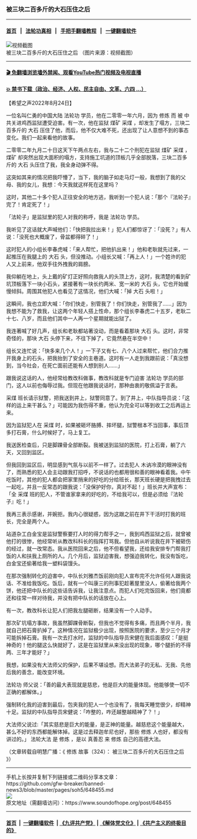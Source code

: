 ### 被三块二百多斤的大石压住之后
------------------------

#### [首页](https://github.com/gfw-breaker/banned-news3/blob/master/README.md) &nbsp;&nbsp;|&nbsp;&nbsp; [法轮功真相](https://github.com/begood0513/basic/blob/master/README.md)  &nbsp;&nbsp;|&nbsp;&nbsp; [手把手翻墙教程](https://github.com/gfw-breaker/guides/wiki)  &nbsp;&nbsp;|&nbsp;&nbsp; [一键翻墙软件](https://github.com/gfw-breaker/nogfw/blob/master/README.md)  



<div><img alt="视频截图" src="https://img.soundofhope.org/2022-08/1660854106537.jpg"/>
<br/><figcaption class="caption">
 被三块二百多斤的大石压住之后 （图片来源：视频截图）
</figcaption></div><hr/>

#### [ 🎬  免翻墙浏览墙外禁闻、观看YouTube热门视频及电视直播](https://github.com/gfw-breaker/HelloWorld)

#### [ 💥  禁书下载（政治、经济、人权、民主自由、文革、六四 ...）](https://github.com/gfw-breaker/books/blob/master/README.md)

<div><div class="Content__Wrapper sc-1bvya0-0 grZQxZ">
 <p class="meta-top">
  <span class="meta">
   【希望之声2022年8月24日】
  </span>
 </p>
 <p style="margin-bottom:11px">
  <w:sdt id="107527163" sdttag="goog_rdk_6">
   一位名叫仁勇的中国大陆
   <ok href="/term/968">
    法轮功
   </ok>
   学员，他在二零零一年六月，因为
   <ok href="/term/554195">
    修炼
   </ok>
   而
  </w:sdt>
  <w:sdt id="107527164" sdttag="goog_rdk_7">
   被
  </w:sdt>
  <w:sdt id="107527165" sdttag="goog_rdk_8">
   中共关进鸡西监狱遭受迫害。有一次，他在监狱
   <ok href="/term/13616">
    煤矿
   </ok>
   <ok href="/term/776534">
    采煤
   </ok>
   ，却发生了塌方，三块二百多斤的
   <ok href="/term/776537">
    大石
   </ok>
   压住了他，而后，他不仅大难不死，还出现了让人意想不到的事态变化。我们一起来看他的故事。
  </w:sdt>
 </p>
 <p>
  <w:sdt id="107527166" sdttag="goog_rdk_9">
   二零零二年九月二十日这天下午两点左右，我与二十二个刑犯在监狱
   <ok href="/term/13616">
    煤矿
   </ok>
   <ok href="/term/776534">
    采煤
   </ok>
   ，
   <ok href="/term/13616">
    煤矿
   </ok>
   却突然出现大面积的塌方，支持施工坑道的顶板几乎全部脱落，三块二百多斤的
   <ok href="/term/776537">
    大石
   </ok>
   头压住了我，我全身动弹不得。
  </w:sdt>
 </p>
 <p>
  <w:sdt id="107527167" sdttag="goog_rdk_10">
   这突如其来的情况把我吓懵了，当下，我的脑子如走马灯一般，我想到了我的父母、我的女儿，我想：今天我就这样死在这里吗？
  </w:sdt>
 </p>
 <p>
  <w:sdt id="107527168" sdttag="goog_rdk_11">
   这时，其他二十多个犯人正往安全的地方逃，我听到一个犯人说：「那个『法轮子』完了！肯定死了！」
  </w:sdt>
 </p>
 <p>
  <w:sdt id="107527169" sdttag="goog_rdk_12">
   「法轮子」是监狱里的犯人对我的称呼，我是
  </w:sdt>
  <ok href="/term/968">
   法轮功
  </ok>
  <w:sdt id="107527170" sdttag="goog_rdk_13">
   学员。
  </w:sdt>
 </p>
 <p>
  <w:sdt id="107527171" sdttag="goog_rdk_14">
   我听见了这话就大声喊他们：「快把我拉出来！」犯人们都惊讶了：「没死？」有人说：「没死也大概废了，骨盆都得碎了！」
  </w:sdt>
 </p>
 <p>
  <w:sdt id="107527172" sdttag="goog_rdk_15">
   这时犯人的小组长李春虎喊：「来人帮忙，把他扒出来！」他和老耿就先过来，一起推压在我腿上的
   <ok href="/term/776537">
    大石
   </ok>
   头，但没推动。小组长又喊：「再上人！」一个姓许的犯人又上前来，他双手往外拽我的肩膀。
  </w:sdt>
 </p>
 <p>
  <w:sdt id="107527173" sdttag="goog_rdk_16">
   我仰躺在地上，头上戴的矿灯正好照向救我人的头顶上方，这时，我清楚的看到矿坑顶板落下一块小石头，紧接著有一块长约两米、宽一米的
   <ok href="/term/776537">
    大石
   </ok>
   头，它也开始缓慢倾斜。周围其他犯人也看见了这情况，他们大喊：「掉
   <ok href="/term/776537">
    大石
   </ok>
   头啦！」
  </w:sdt>
 </p>
 <p>
  <w:sdt id="107527174" sdttag="goog_rdk_17">
   这瞬间，我也立即大喊：「你们快走，别管我了！你们快走，别管我了……」因为我想不能为了救我，让这两个年轻人搭上性命，那个组长李春虎二十五岁，老耿二十七、八岁，而且他们其中一人再一个星期就能出狱了。
  </w:sdt>
 </p>
 <p>
  <w:sdt id="107527175" sdttag="goog_rdk_18">
   我连著喊了好几声，组长和老耿都站著没动，而是看着那块
   <ok href="/term/776537">
    大石
   </ok>
   头。这时，非常奇怪的，那块
   <ok href="/term/776537">
    大石
   </ok>
   头停下来，不往下掉了，它竟然悬在半空中！
  </w:sdt>
 </p>
 <p>
  <w:sdt id="107527176" sdttag="goog_rdk_19">
   组长又连忙说：「快多来几个人！」一下子又有七、八个人过来帮忙，他们合力推开我身上的石头，把我抬到了安全的主巷道。这时有一人走到我跟前说：「真没想到，当今社会，在死亡面前还能有人想到别人……」
  </w:sdt>
 </p>
 <p>
  <w:sdt id="107527177" sdttag="goog_rdk_20">
   跟我说这话的人，他经常给教改科做事，教改科就是专门迫害
   <ok href="/term/968">
    法轮功
   </ok>
   学员的部门，这人以前也侮辱过我。但现在他跟我说话时，那种由衷的敬佩溢于言表。
  </w:sdt>
 </p>
 <p>
  <w:sdt id="107527178" sdttag="goog_rdk_21">
   <ok href="/term/776534">
    采煤
   </ok>
   班长请示狱警，把我送到井上，狱警同意了。到了井上，中队指导员说：「这样的运上来干甚么？」可能因为我伤得不重，他认为完全可以等到收工之后再运上来。
  </w:sdt>
 </p>
 <p>
  <w:sdt id="107527179" sdttag="goog_rdk_22">
   因为监狱犯人在
   <ok href="/term/776534">
    采煤
   </ok>
   时，如果被砸坏胳膊、摔坏腿，狱警根本不当回事，事后顶多打石膏，什么时候好了，马上复工。
  </w:sdt>
 </p>
 <p>
  <w:sdt id="107527180" sdttag="goog_rdk_23">
   我送医检查后，只是脚踝骨全部断裂。我被送到监狱的医院，打上石膏，躺了六天，又回到监区。
  </w:sdt>
 </p>
 <p>
  <w:sdt id="107527181" sdttag="goog_rdk_24">
   但我回到监区后，明显感到气氛与以前不一样了。过去犯人
  </w:sdt>
  <a name="bookmark=kix.5dbdu95ma5tk">
  </ok>
  <w:sdt id="107527182" sdttag="goog_rdk_25">
   木讷冷漠的眼神没有了，而熟悉的犯人会主动跟我打招呼，不说话的也都用很和善的眼神看着我。中午吃饭时，其他的犯人都会把家里捎来的好吃的分给班长，那天班长硬是把我拽过去一起吃，并且一反常态的跟我说：「没保护好你，真对不起！」班长并大声宣布：「全
   <ok href="/term/776534">
    采煤
   </ok>
   班的犯人，不管谁家拿来的好吃的，不给我可以，但是必须给『法轮子』吃！」
  </w:sdt>
 </p>
 <p>
  <w:sdt id="107527183" sdttag="goog_rdk_26">
   我再三表示感谢，并婉拒。我内心很疑惑，因为这跟之前在井下干活时打我的班长，完全是两个人。
  </w:sdt>
 </p>
 <p>
  <a name="bookmark=kix.bvqirumxjcvc">
  </ok>
  <w:sdt id="107527184" sdttag="goog_rdk_27">
   站道杂工白金宝是监狱警察要打人时的得力帮手之一，我到鸡西监狱之后，就曾被他打的很惨，他经常听从教改科科长的指挥打骂我。但他自从听说我在井下被砸伤的经过，就一改常态。我从医院回来之后，他不但看望我，还给我安排专门帮我打饭的人和扶我上厕所的人。几个月后，监狱迫害我，想强迫我转化，我没有饭吃，白金宝还偷著给我一塑料袋馒头。
  </w:sdt>
 </p>
 <p>
  <w:sdt id="107527185" sdttag="goog_rdk_28">
   在那次强制转化的迫害中，中队长刘雅杰饭前刚向犯人宣布完不允许任何人跟我说话、不准给我饭吃。饭后，就有一个叫康三的刑事犯趁著屋里没人，偷著给我两个饼，他还把中队长的这些话告诉我，让我注意点。而犯人们吃完饭回来，他们竟都还和往常一样对待我，并没有把中队长的话放在心上。
  </w:sdt>
 </p>
 <p>
  <w:sdt id="107527186" sdttag="goog_rdk_29">
   有一次，教改科长让犯人们把我左腿砸断，结果没有一个人动手。
  </w:sdt>
 </p>
 <p>
  <w:sdt id="107527187" sdttag="goog_rdk_30">
   那次矿坑塌方事故，我虽然脚踝骨断裂，但我也不觉得有多痛，而且两个半月，我就自己把石膏扒掉了。这种情况在监狱极少出现，按照医院的要求，至少三个月才可能拆掉石膏。我有一次去打水时，监狱的中队指导员宋健在我后面感叹：「是挺神奇的！他的腿这么快就好了，这是在监狱里从来没出现的现象，哪个腿折的不得两、三年才能好？」
  </w:sdt>
 </p>
 <p>
  <w:sdt id="107527188" sdttag="goog_rdk_31">
   我想，如果没有大法师父的保护，后果不堪设想。而大法弟子的无私、无我、先他后我的善念，能改变环境。
  </w:sdt>
 </p>
 <p>
  <w:sdt id="107527189" sdttag="goog_rdk_32">
   <ok href="/term/968">
    法轮功
   </ok>
   师父说：「善的最大表现就是慈悲，他是巨大的能量体现。他能够使一切不正确的都解体。」
  </w:sdt>
 </p>
 <p>
  <w:sdt id="107527190" sdttag="goog_rdk_33">
   强制转化我的迫害到最后，包夹我的犯人一个也没有了，我每天睡觉很少，却精神十足。监狱的中队指导员宋健说：「咋整的，咋还越整越精神了？！」
  </w:sdt>
 </p>
 <p>
  <w:sdt id="107527191" sdttag="goog_rdk_34">
   大法师父说过:「其实慈悲是巨大的能量，是正神的能量。越慈悲这个能量越大，甚么不好的东西都能解体掉。这是过去释迦牟尼也好，那些
   <ok href="/term/554195">
    修炼
   </ok>
   人也好，都没有讲过的。」
   <ok href="/term/8055">
    法轮大法
   </ok>
   是
   <ok href="/term/554195">
    修炼
   </ok>
   ，是以
   <ok href="/term/7789">
    真善忍
   </ok>
   来
   <ok href="/term/554195">
    修炼
   </ok>
   自己的高德大法。
  </w:sdt>
 </p>
 <p>
  （文章转载自明慧广播：《
  <ok href="/term/554195">
   修炼
  </ok>
  故事（324）：
  <ok href="https://www.mhradio.org/showprogram/14320.html">
   被三块二百多斤的大石压住之后
  </ok>
  》）
 </p>
</div>
</div>
<hr/>
手机上长按并复制下列链接或二维码分享本文章：<br/>
https://github.com/gfw-breaker/banned-news3/blob/master/pages/soh5/648455.md <br/>
<a href='https://github.com/gfw-breaker/banned-news3/blob/master/pages/soh5/648455.md'><img src='https://github.com/gfw-breaker/banned-news3/blob/master/pages/soh5/648455.md.png'/></a> <br/>
原文地址（需翻墙访问）：https://www.soundofhope.org/post/648455


------------------------
#### [首页](https://github.com/gfw-breaker/banned-news3/blob/master/README.md) &nbsp;|&nbsp; [一键翻墙软件](https://github.com/gfw-breaker/nogfw/blob/master/README.md) &nbsp;| [《九评共产党》](https://github.com/gfw-breaker/9ping.md/blob/master/README.md#九评之一评共产党是什么) | [《解体党文化》](https://github.com/gfw-breaker/jtdwh.md/blob/master/README.md) | [《共产主义的终极目的》](https://github.com/gfw-breaker/gczydzjmd.md/blob/master/README.md)


<img src='http://gfw-breaker.win/banned-news3/pages/soh5/648455.md' width='0px' height='0px'/>